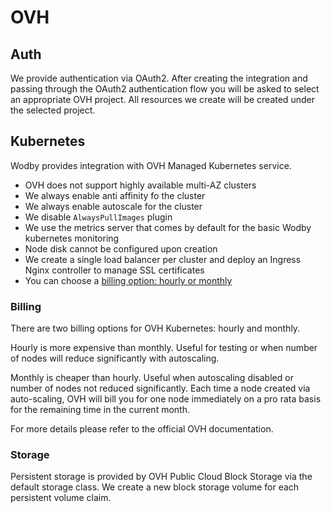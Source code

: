 # OVH

## Auth

We provide authentication via OAuth2. After creating the integration and passing through the OAuth2 authentication flow you will be asked to select an appropriate OVH project. All resources we create will be created under the selected project.

## Kubernetes

Wodby provides integration with OVH Managed Kubernetes service. 

- OVH does not support highly available multi-AZ clusters
- We always enable anti affinity fo the cluster
- We always enable autoscale for the cluster
- We disable `AlwaysPullImages` plugin
- We use the metrics server that comes by default for the basic Wodby kubernetes monitoring
- Node disk cannot be configured upon creation
- We create a single load balancer per cluster and deploy an Ingress Nginx controller to manage SSL certificates  
- You can choose a [billing option: hourly or monthly](#billing) 

### Billing

There are two billing options for OVH Kubernetes: hourly and monthly.

Hourly is more expensive than monthly. Useful for testing or when number of nodes will reduce significantly with autoscaling. 

Monthly is cheaper than hourly. Useful when autoscaling disabled or number of nodes not reduced significantly. Each time a node created via auto-scaling, OVH will bill you for one node immediately on a pro rata basis for the remaining time in the current month.

For more details please refer to the official OVH documentation.

### Storage

Persistent storage is provided by OVH Public Cloud Block Storage via the default storage class. We create a new block storage volume for each persistent volume claim.

